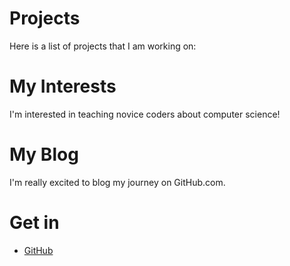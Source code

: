 # Projects
Here is a list of projects that I am working on:
# My Interests
I'm interested in teaching novice coders about computer science!
# My Blog
I'm really excited to blog my journey on GitHub.com.
# Get in
<ul>
<li><a href="https://github.com/{{ site.github_username
  }}">GitHub</a></li>
</ul>
